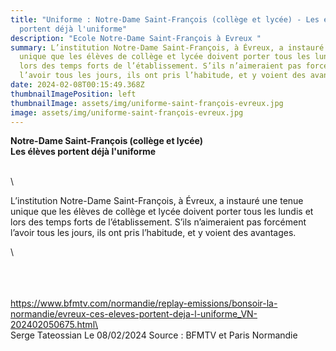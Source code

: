 ```yaml
---
title: "Uniforme : Notre-Dame Saint-François (collège et lycée) - Les élèves
  portent déjà l'uniforme"
description: "Ecole Notre-Dame Saint-François à Evreux "
summary: L’institution Notre-Dame Saint-François, à Évreux, a instauré une tenue
  unique que les élèves de collège et lycée doivent porter tous les lundis et
  lors des temps forts de l’établissement. S’ils n’aimeraient pas forcément
  l’avoir tous les jours, ils ont pris l’habitude, et y voient des avantages.
date: 2024-02-08T00:15:49.368Z
thumbnailImagePosition: left
thumbnailImage: assets/img/uniforme-saint-françois-evreux.jpg
image: assets/img/uniforme-saint-françois-evreux.jpg
---
```

**N﻿otre-Dame Saint-François (collège et lycée)**\
**Les élèves portent déjà l'uniforme**



\
\
<!--StartFragment-->

L’institution Notre-Dame Saint-François, à Évreux, a instauré une tenue unique que les élèves de collège et lycée doivent porter tous les lundis et lors des temps forts de l’établissement. S’ils n’aimeraient pas forcément l’avoir tous les jours, ils ont pris l’habitude, et y voient des avantages.

<!--EndFragment-->\

\
\
\
https://www.bfmtv.com/normandie/replay-emissions/bonsoir-la-normandie/evreux-ces-eleves-portent-deja-l-uniforme_VN-202402050675.html\
\
S﻿erge Tateossian Le 08/02/2024   Source : BFMTV et Paris Normandie